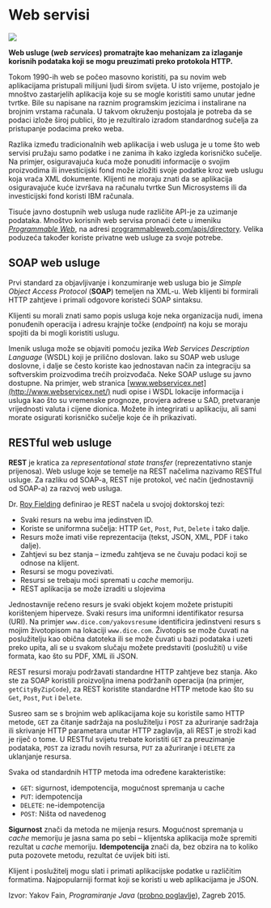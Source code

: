 # Web servisi

![](http://www.cygnet-infotech.com/media/581332/rest-api.jpg)

**Web usluge (*web services*) promatrajte kao mehanizam za izlaganje korisnih podataka koji se mogu preuzimati preko protokola HTTP.**

Tokom 1990-ih web se počeo masovno koristiti, pa su novim web aplikacijama pristupali milijuni ljudi širom svijeta. U isto vrijeme, postojalo je mnoštvo zastarjelih aplikacija koje su se mogle koristiti samo unutar jedne tvrtke. Bile su napisane na raznim programskim jezicima i instalirane na brojnim vrstama računala. U takvom okruženju postojala je potreba da se podaci izlože široj publici, što je rezultiralo izradom standardnog sučelja za pristupanje podacima preko weba.

Razlika između tradicionalnih web aplikacija i web usluga je u tome što web servisi pružaju samo podatke i ne zanima ih kako izgleda korisničko sučelje. Na primjer, osiguravajuća kuća može ponuditi informacije o svojim proizvodima ili investicijski fond može izložiti svoje podatke kroz web uslugu koja vraća XML dokumente. Klijenti ne moraju znati da se aplikacija osiguravajuće kuće izvršava na računalu tvrtke Sun Microsystems ili da investicijski fond koristi IBM računala.

Tisuće javno dostupnih web usluga nude različite API-je za uzimanje podataka. Mnoštvo korisnih web servisa pronaći ćete u imeniku *[Programmable Web](https://www.programmableweb.com/)*, na adresi [programmableweb.com/apis/directory](http://www.programmableweb.com/apis/directory). Velika poduzeća također koriste privatne web usluge za svoje potrebe.

## SOAP web usluge

Prvi standard za objavljivanje i konzumiranje web usluga bio je *Simple Object Access Protocol* (**SOAP**) temeljen na XML-u. Web klijenti bi formirali HTTP zahtjeve i primali odgovore koristeći SOAP sintaksu.

Klijenti su morali znati samo popis usluga koje neka organizacija nudi, imena ponuđenih operacija i adresu krajnje točke (*endpoint*) na koju se moraju spojiti da bi mogli koristiti uslugu.

Imenik usluga može se objaviti pomoću jezika *Web Services Description Language* (WSDL) koji je prilično doslovan. Iako su SOAP web usluge doslovne, i dalje se često koriste kao jednostavan način za integraciju sa softverskim proizvodima trećih proizvođača. Neke SOAP usluge su javno dostupne. Na primjer, web stranica [www.webservicex.net](http://www.webservicex.net/) nudi opise i WSDL lokacije informacija i usluga kao što su vremenske prognoze, provjera adrese u SAD, pretvaranje vrijednosti valuta i cijene dionica. Možete ih integrirati u aplikaciju, ali sami morate osigurati korisničko sučelje koje će ih prikazivati.

## RESTful web usluge

**REST** je kratica za *representational state transfer* (reprezentativno stanje prijenosa). Web usluge koje se temelje na REST načelima nazivamo RESTful usluge. Za razliku od SOAP-a, REST nije protokol, već način (jednostavniji od SOAP-a) za razvoj web usluga.

Dr. [Roy Fielding](https://en.wikipedia.org/wiki/Roy_Fielding) definirao je REST načela u svojoj doktorskoj tezi:

- Svaki resurs na webu ima jedinstven ID.
- Koriste se uniformna sučelja: HTTP `Get`, `Post`, `Put`, `Delete` i tako dalje.
- Resurs može imati više reprezentacija (tekst, JSON, XML, PDF i tako dalje).
- Zahtjevi su bez stanja – između zahtjeva se ne čuvaju podaci koji se odnose na
klijent.
- Resursi se mogu povezivati.
- Resursi se trebaju moći spremati u *cache* memoriju.
- REST aplikacija se može izraditi u slojevima

Jednostavnije rečeno resurs je svaki objekt kojem možete pristupiti korištenjem hiperveze. Svaki resurs ima uniformni identifikator resursa (URI). Na primjer `www.dice.com/yakovsresume` identificira jedinstveni resurs s mojim životopisom na lokaciji `www.dice.com`. Životopis se može čuvati na poslužitelju kao obična datoteka ili se može čuvati u bazi podataka i uzeti preko upita, ali se u svakom slučaju možete predstaviti (poslužiti) u više formata, kao što su PDF, XML ili JSON.

REST resursi moraju podržavati standardne HTTP zahtjeve bez stanja. Ako ste za SOAP koristili proizvoljna imena podržanih operacija (na primjer, `getCityByZipCode`), za REST koristite standardne HTTP metode kao što su `Get`, `Post`, `Put` i `Delete`.

Susreo sam se s brojnim web aplikacijama koje su koristile samo HTTP metode, `GET` za čitanje sadržaja na poslužitelju i `POST` za ažuriranje sadržaja ili skrivanje HTTP parametara unutar HTTP zaglavlja, ali REST je stroži kad je riječ o tome. U RESTful svijetu trebate koristiti `GET` za preuzimanje podataka, `POST` za izradu novih resursa, `PUT` za ažuriranje i `DELETE` za uklanjanje resursa.

Svaka od standardnih HTTP metoda ima određene karakteristike:

- `GET`: sigurnost, idempotencija, mogućnost spremanja u cache
- `PUT`: idempotencija
- `DELETE`: ne-idempotencija
- `POST`: Ništa od navedenog

**Sigurnost** znači da metoda ne mijenja resurs. Mogućnost spremanja u *cache* memoriju je jasna sama po sebi – klijentska aplikacija može spremiti rezultat u *cache* memoriju. **Idempotencija** znači da, bez obzira na to koliko puta pozovete metodu, rezultat će uvijek biti isti.

Klijent i poslužitelj mogu slati i primati aplikacijske podatke u različitim formatima. Najpopularniji format koji se koristi u web aplikacijama je JSON.


Izvor: Yakov Fain, *Programiranje Java* ([probno poglavlje](https://www.knjizara.hr/detalji_proizvoda.d0d155cbd2ce41fab575d00763bbf669.programiranje-java.aspx)), Zagreb 2015.

